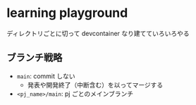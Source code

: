 # learning playground

ディレクトリごとに切って devcontainer なり建てていろいろやる

## ブランチ戦略

- `main`: commit しない
  - 発表や開発終了（中断含む）を以ってマージする
- `<pj_name>/main`: pj ごとのメインブランチ

